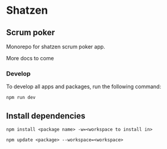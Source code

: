 # Shatzen

## Scrum poker

Monorepo for shatzen scrum poker app.

More docs to come

### Develop

To develop all apps and packages, run the following command:

```
npm run dev
```

## Install dependencies

```
npm install <package name> -w=<workspace to install in>
```

```
npm update <package> --workspace=<workspace>
```
